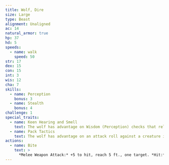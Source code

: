 ```yaml
---
title: Wolf, Dire
size: Large
type: Beast
alignment: Unaligned
ac: 14
natural_armor: true
hp: 37
hd: 5
speeds:
  - name: walk
    speed: 50
str: 17
dex: 15
con: 15
int: 3
wis: 12
cha: 7
skills:
  - name: Perception
    bonus: 3
  - name: Stealth
    bonus: 4
challenge: 1
special_traits:
  - name: Keen Hearing and Smell
    text: The wolf has advantage on Wisdom (Perception) checks that rely on hearing or smell.
  - name: Pack Tactics
    text: The wolf has advantage on an attack roll against a creature if at least one of the wolf's allies is within 5 feet of the creature and the ally isn't incapacitated.
actions:
  - name: Bite
    text: >
      *Melee Weapon Attack:* +5 to hit, reach 5 ft., one target. *Hit:* 10 (2d6 + 3) piercing damage. If the target is a creature, it must succeed on a DC 13 Strength saving throw or be knocked prone.
---
```

